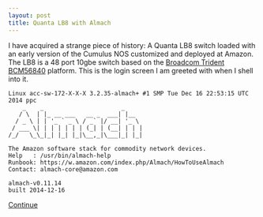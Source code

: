 ```yaml
---
layout: post
title: Quanta LB8 with Almach
---
```


I have acquired a strange piece of history: A Quanta LB8 switch loaded with an
early version of the Cumulus NOS customized and deployed at Amazon. The LB8 is
a 48 port 10gbe switch based on the <a
href="https://people.ucsc.edu/~warner/Bufs/trident">Broadcom Trident
BCM56840</a> platform. This is the login screen I am greeted with when I shell
into it.

```
Linux acc-sw-172-X-X-X 3.2.35-almach+ #1 SMP Tue Dec 16 22:53:15 UTC 2014 ppc
    _    _                      _
   / \  | |_ __ ___   __ _  ___| |__
  / _ \ | | '_ ` _ \ / _` |/ __| '_ \
 / ___ \| | | | | | | (_| | (__| | | |
/_/   \_\_|_| |_| |_|\__,_|\___|_| |_|

The Amazon software stack for commodity network devices.
Help   : /usr/bin/almach-help
Runbook: https://w.amazon.com/index.php/Almach/HowToUseAlmach
Contact: almach-core@amazon.com

almach-v0.11.14
built 2014-12-16
```

<a href="https://github.com/injinj/lb8-amazon/blob/master/lb8.adoc">Continue</a>

